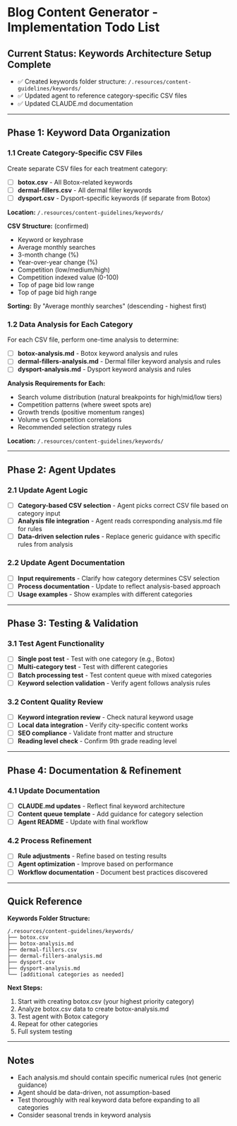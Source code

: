 # Blog Content Generator - Implementation Todo List

## Current Status: Keywords Architecture Setup Complete
- ✅ Created keywords folder structure: `/.resources/content-guidelines/keywords/`
- ✅ Updated agent to reference category-specific CSV files
- ✅ Updated CLAUDE.md documentation

---

## Phase 1: Keyword Data Organization

### 1.1 Create Category-Specific CSV Files
Create separate CSV files for each treatment category:

- [ ] **botox.csv** - All Botox-related keywords
- [ ] **dermal-fillers.csv** - All dermal filler keywords  
- [ ] **dysport.csv** - Dysport-specific keywords (if separate from Botox)

**Location:** `/.resources/content-guidelines/keywords/`

**CSV Structure:** (confirmed)
- Keyword or keyphrase
- Average monthly searches  
- 3-month change (%)
- Year-over-year change (%)
- Competition (low/medium/high)
- Competition indexed value (0-100)
- Top of page bid low range
- Top of page bid high range

**Sorting:** By "Average monthly searches" (descending - highest first)

### 1.2 Data Analysis for Each Category
For each CSV file, perform one-time analysis to determine:

- [ ] **botox-analysis.md** - Botox keyword analysis and rules
- [ ] **dermal-fillers-analysis.md** - Dermal filler keyword analysis and rules  
- [ ] **dysport-analysis.md** - Dysport keyword analysis and rules

**Analysis Requirements for Each:**
- Search volume distribution (natural breakpoints for high/mid/low tiers)
- Competition patterns (where sweet spots are)
- Growth trends (positive momentum ranges)  
- Volume vs Competition correlations
- Recommended selection strategy rules

**Location:** `/.resources/content-guidelines/keywords/`

---

## Phase 2: Agent Updates

### 2.1 Update Agent Logic
- [ ] **Category-based CSV selection** - Agent picks correct CSV file based on category input
- [ ] **Analysis file integration** - Agent reads corresponding analysis.md file for rules
- [ ] **Data-driven selection rules** - Replace generic guidance with specific rules from analysis

### 2.2 Update Agent Documentation
- [ ] **Input requirements** - Clarify how category determines CSV selection
- [ ] **Process documentation** - Update to reflect analysis-based approach
- [ ] **Usage examples** - Show examples with different categories

---

## Phase 3: Testing & Validation

### 3.1 Test Agent Functionality
- [ ] **Single post test** - Test with one category (e.g., Botox)
- [ ] **Multi-category test** - Test with different categories
- [ ] **Batch processing test** - Test content queue with mixed categories
- [ ] **Keyword selection validation** - Verify agent follows analysis rules

### 3.2 Content Quality Review  
- [ ] **Keyword integration review** - Check natural keyword usage
- [ ] **Local data integration** - Verify city-specific content works
- [ ] **SEO compliance** - Validate front matter and structure
- [ ] **Reading level check** - Confirm 9th grade reading level

---

## Phase 4: Documentation & Refinement

### 4.1 Update Documentation
- [ ] **CLAUDE.md updates** - Reflect final keyword architecture
- [ ] **Content queue template** - Add guidance for category selection
- [ ] **Agent README** - Update with final workflow

### 4.2 Process Refinement
- [ ] **Rule adjustments** - Refine based on testing results  
- [ ] **Agent optimization** - Improve based on performance
- [ ] **Workflow documentation** - Document best practices discovered

---

## Quick Reference

**Keywords Folder Structure:**
```
/.resources/content-guidelines/keywords/
├── botox.csv
├── botox-analysis.md
├── dermal-fillers.csv  
├── dermal-fillers-analysis.md
├── dysport.csv
├── dysport-analysis.md
└── [additional categories as needed]
```

**Next Steps:**
1. Start with creating botox.csv (your highest priority category)
2. Analyze botox.csv data to create botox-analysis.md  
3. Test agent with Botox category
4. Repeat for other categories
5. Full system testing

---

## Notes
- Each analysis.md should contain specific numerical rules (not generic guidance)
- Agent should be data-driven, not assumption-based
- Test thoroughly with real keyword data before expanding to all categories
- Consider seasonal trends in keyword analysis